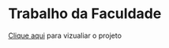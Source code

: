 # Trabalho da Faculdade

<a href="https://e-comercefacul.erickfaluba.repl.co/" target="_blank">Clique aqui</a> para vizualiar o projeto 
